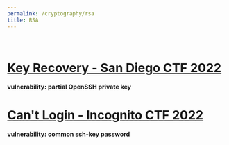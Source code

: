 ```yaml
---
permalink: /cryptography/rsa
title: RSA
---
```


<br>

# [Key Recovery - San Diego CTF 2022](/cryptography/rsa/key-recovery-SDCTF-2022) 
__vulnerability: partial OpenSSH private key__ 


# [Can't Login - Incognito CTF 2022](/cryptography/rsa/cant-login-ICTF-2022) 
__vulnerability: common ssh-key password__


